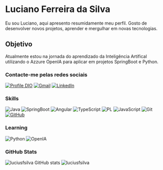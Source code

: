 # Luciano Ferreira da Silva
Eu sou Luciano, aqui apresento resumidamente meu perfil. Gosto de desenvolver novos projetos, aprender e mergulhar em novas tecnologias. 

## Objetivo
Atualmente estou na jornada do aprendizado da Inteligência Artifical utilizando o Azzure OpenIA para aplicar em projetos SpringBoot e Python.

### Contacte-me pelas redes sociais
[![Profile DIO](https://img.shields.io/badge/-My%20Profile%20on%20DIO-000?style=for-the-badge)](https://www.dio.me/users/lucianoferreiraofficial)
[![Gmail](https://img.shields.io/badge/Gmail-333333?style=for-the-badge&logo=gmail&logoColor=red)](mailto:lucianoferreiraofficial@gmail.com)
[![LinkedIn](https://img.shields.io/badge/LinkedIn-0077B5?style=for-the-badge&logo=linkedin&logoColor=white)](https://www.linkedin.com/in/luciusferreira/)

### Skills
![Java](https://img.shields.io/badge/java-%23ED8B00.svg?style=for-the-badge&logo=openjdk&logoColor=white)
![SpringBoot](https://img.shields.io/badge/SpringBoot-228B22?style=for-the-badge&logo=java&logoColor=4169E1)
![Angular](https://img.shields.io/badge/Angular-DD0031?style=for-the-badge&logo=angular&logoColor=white)
![TypeScript](https://img.shields.io/badge/TypeScript-007ACC?style=for-the-badge&logo=typescript&logoColor=white)
![PL](https://img.shields.io/badge/PL%2FSQL-FFFFFF?style=for-the-badge&logo=oracle&logoColor=FF0000&labelColor=FFFFFF&color=FF0000)
![JavaScript](https://img.shields.io/badge/JavaScript-000?style=for-the-badge&logo=javascript&logoColor=FFFF00)
![Git](https://img.shields.io/badge/GIT-000?style=for-the-badge&logo=git&logoColor=FF4500)
[![GitHub](https://img.shields.io/badge/GitHub-100000?style=for-the-badge&logo=github&logoColor=white)](https://docs.github.com/)


### Learning
![Python](https://img.shields.io/badge/python-000?style=for-the-badge&logo=python&logoColor=ffdd54)
![OpenIA](https://img.shields.io/badge/OpenIA-1E90FF?style=for-the-badge&logo=OpenIA&logoColor=FFFF00)

### GitHub Stats
![luciusfsilva GitHub stats](https://github-readme-stats.vercel.app/api?username=luciusfsilva&show_icons=true&theme=radical)
![luciusfsilva](https://github-readme-stats.vercel.app/api/top-langs/?username=luciusfsilva&layout=compact&langs_count=16&theme=radical)


